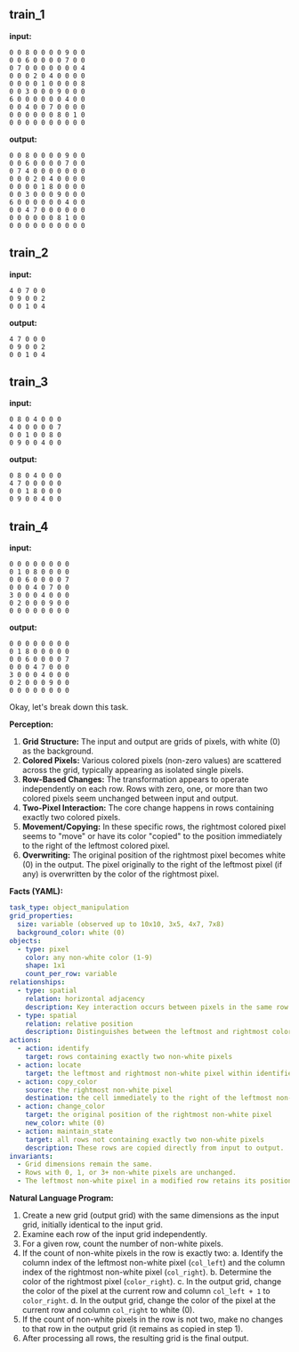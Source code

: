 
## train_1

**input:**
```
0 0 8 0 0 0 0 9 0 0
0 0 6 0 0 0 0 7 0 0
0 7 0 0 0 0 0 0 0 4
0 0 0 2 0 4 0 0 0 0
0 0 0 0 1 0 0 0 0 8
0 0 3 0 0 0 9 0 0 0
6 0 0 0 0 0 0 4 0 0
0 0 4 0 0 7 0 0 0 0
0 0 0 0 0 0 8 0 1 0
0 0 0 0 0 0 0 0 0 0
```


**output:**
```
0 0 8 0 0 0 0 9 0 0
0 0 6 0 0 0 0 7 0 0
0 7 4 0 0 0 0 0 0 0
0 0 0 2 0 4 0 0 0 0
0 0 0 0 1 8 0 0 0 0
0 0 3 0 0 0 9 0 0 0
6 0 0 0 0 0 0 4 0 0
0 0 4 7 0 0 0 0 0 0
0 0 0 0 0 0 8 1 0 0
0 0 0 0 0 0 0 0 0 0
```


## train_2

**input:**
```
4 0 7 0 0
0 9 0 0 2
0 0 1 0 4
```


**output:**
```
4 7 0 0 0
0 9 0 0 2
0 0 1 0 4
```


## train_3

**input:**
```
0 8 0 4 0 0 0
4 0 0 0 0 0 7
0 0 1 0 0 8 0
0 9 0 0 4 0 0
```


**output:**
```
0 8 0 4 0 0 0
4 7 0 0 0 0 0
0 0 1 8 0 0 0
0 9 0 0 4 0 0
```


## train_4

**input:**
```
0 0 0 0 0 0 0 0
0 1 0 8 0 0 0 0
0 0 6 0 0 0 0 7
0 0 0 4 0 7 0 0
3 0 0 0 4 0 0 0
0 2 0 0 0 9 0 0
0 0 0 0 0 0 0 0
```


**output:**
```
0 0 0 0 0 0 0 0
0 1 8 0 0 0 0 0
0 0 6 0 0 0 0 7
0 0 0 4 7 0 0 0
3 0 0 0 4 0 0 0
0 2 0 0 0 9 0 0
0 0 0 0 0 0 0 0
```

Okay, let's break down this task.

**Perception:**

1.  **Grid Structure:** The input and output are grids of pixels, with white (0) as the background.
2.  **Colored Pixels:** Various colored pixels (non-zero values) are scattered across the grid, typically appearing as isolated single pixels.
3.  **Row-Based Changes:** The transformation appears to operate independently on each row. Rows with zero, one, or more than two colored pixels seem unchanged between input and output.
4.  **Two-Pixel Interaction:** The core change happens in rows containing exactly two colored pixels.
5.  **Movement/Copying:** In these specific rows, the rightmost colored pixel seems to "move" or have its color "copied" to the position immediately to the right of the leftmost colored pixel.
6.  **Overwriting:** The original position of the rightmost pixel becomes white (0) in the output. The pixel originally to the right of the leftmost pixel (if any) is overwritten by the color of the rightmost pixel.

**Facts (YAML):**


```yaml
task_type: object_manipulation
grid_properties:
  size: variable (observed up to 10x10, 3x5, 4x7, 7x8)
  background_color: white (0)
objects:
  - type: pixel
    color: any non-white color (1-9)
    shape: 1x1
    count_per_row: variable
relationships:
  - type: spatial
    relation: horizontal adjacency
    description: Key interaction occurs between pixels in the same row.
  - type: spatial
    relation: relative position
    description: Distinguishes between the leftmost and rightmost colored pixel within a row.
actions:
  - action: identify
    target: rows containing exactly two non-white pixels
  - action: locate
    target: the leftmost and rightmost non-white pixel within identified rows
  - action: copy_color
    source: the rightmost non-white pixel
    destination: the cell immediately to the right of the leftmost non-white pixel
  - action: change_color
    target: the original position of the rightmost non-white pixel
    new_color: white (0)
  - action: maintain_state
    target: all rows not containing exactly two non-white pixels
    description: These rows are copied directly from input to output.
invariants:
  - Grid dimensions remain the same.
  - Rows with 0, 1, or 3+ non-white pixels are unchanged.
  - The leftmost non-white pixel in a modified row retains its position and color.
```


**Natural Language Program:**

1.  Create a new grid (output grid) with the same dimensions as the input grid, initially identical to the input grid.
2.  Examine each row of the input grid independently.
3.  For a given row, count the number of non-white pixels.
4.  If the count of non-white pixels in the row is exactly two:
    a.  Identify the column index of the leftmost non-white pixel (`col_left`) and the column index of the rightmost non-white pixel (`col_right`).
    b.  Determine the color of the rightmost pixel (`color_right`).
    c.  In the output grid, change the color of the pixel at the current row and column `col_left + 1` to `color_right`.
    d.  In the output grid, change the color of the pixel at the current row and column `col_right` to white (0).
5.  If the count of non-white pixels in the row is not two, make no changes to that row in the output grid (it remains as copied in step 1).
6.  After processing all rows, the resulting grid is the final output.
